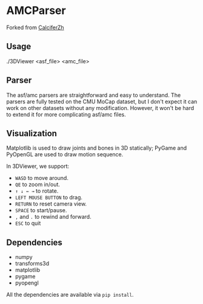 # AMCParser

Forked from [CalciferZh](https://github.com/CalciferZh/AMCParser)

## Usage

./3DViewer <asf_file> <amc_file>

## Parser

The asf/amc parsers are straightforward and easy to understand. The parsers are fully tested on the CMU MoCap dataset, but I don't expect it can work on other datasets without any modification. However, it won't be hard to extend it for more complicating asf/amc files.

## Visualization

Matplotlib is used to draw joints and bones in 3D statically; PyGame and PyOpenGL are used to draw motion sequence.

In 3DViewer, we support:

* `WASD` to move around.
* `QE` to zoom in/out.
* `↑ ↓ ← →` to rotate.
* `LEFT MOUSE BUTTON` to drag.
* `RETURN` to reset camera view.
* `SPACE` to start/pause.
* `,` and `.` to rewind and forward.
* `ESC` to quit

## Dependencies

* numpy
* transforms3d
* matplotlib
* pygame
* pyopengl

All the dependencies are available via `pip install`.
